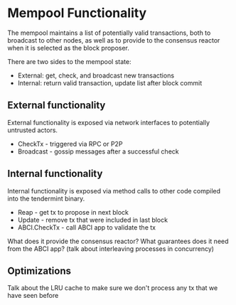 # Mempool Functionality

The mempool maintains a list of potentially valid transactions,
both to broadcast to other nodes, as well as to provide to the
consensus reactor when it is selected as the block proposer.

There are two sides to the mempool state:

- External: get, check, and broadcast new transactions
- Internal: return valid transaction, update list after block commit

## External functionality

External functionality is exposed via network interfaces
to potentially untrusted actors.

- CheckTx - triggered via RPC or P2P
- Broadcast - gossip messages after a successful check

## Internal functionality

Internal functionality is exposed via method calls to other
code compiled into the tendermint binary.

- Reap - get tx to propose in next block
- Update - remove tx that were included in last block
- ABCI.CheckTx - call ABCI app to validate the tx

What does it provide the consensus reactor?
What guarantees does it need from the ABCI app?
(talk about interleaving processes in concurrency)

## Optimizations

Talk about the LRU cache to make sure we don't process any
tx that we have seen before
